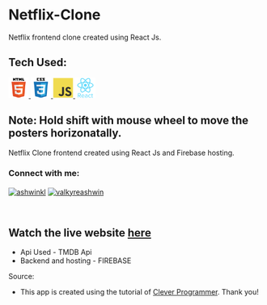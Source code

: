 # Netflix-Clone
Netflix frontend clone created using React Js. 

## Tech Used:
<p align="left">
  <a href="https://www.w3.org/html/" target="_blank" rel="noreferrer"> <img src="https://raw.githubusercontent.com/devicons/devicon/master/icons/html5/html5-original-wordmark.svg" alt="html5" width="40" height="40"/> </a>
  <a href="https://www.w3schools.com/css/" target="_blank" rel="noreferrer"> <img src="https://raw.githubusercontent.com/devicons/devicon/master/icons/css3/css3-original-wordmark.svg" alt="css3" width="40" height="40"/> </a>
  <a href="https://developer.mozilla.org/en-US/docs/Web/JavaScript" target="_blank" rel="noreferrer"> <img src="https://raw.githubusercontent.com/devicons/devicon/master/icons/javascript/javascript-original.svg" alt="javascript" width="40" height="40"/> </a>
  <a href="https://reactjs.org/" target="_blank" rel="noreferrer"> <img src="https://raw.githubusercontent.com/devicons/devicon/master/icons/react/react-original-wordmark.svg" alt="react" width="40" height="40"/> </a> </p>
<h2> Note: Hold shift with mouse wheel to move the posters horizonatally.</h2>
Netflix Clone frontend created using React Js and Firebase hosting.
<br/>
<h3 align="left">Connect with me:</h3>
<p align="left">
<a href="https://linkedin.com/in/ashwinkl" target="blank"><img align="center" src="https://raw.githubusercontent.com/rahuldkjain/github-profile-readme-generator/master/src/images/icons/Social/linked-in-alt.svg" alt="ashwinkl" height="30" width="40" /></a>
<a href="https://www.instagram.com/the_sneaky_goblin/" target="blank"><img align="center" src="https://raw.githubusercontent.com/rahuldkjain/github-profile-readme-generator/master/src/images/icons/Social/instagram.svg" alt="valkyreashwin" height="30" width="40" /></a>
</p>
<br/>

## Watch the live website [here](https://netflix-clone-valk.web.app/)

- Api Used - TMDB Api
- Backend and hosting - FIREBASE

Source:
- This app is created using the tutorial of [Clever Programmer](https://www.youtube.com/c/CleverProgrammer). Thank you!
